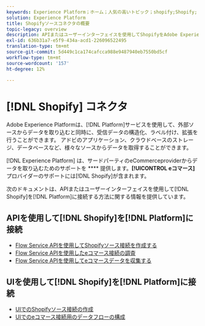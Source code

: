 ```yaml
---
keywords: Experience Platform；ホーム；人気の高いトピック；shopify;Shopify;
solution: Experience Platform
title: Shopifyソースコネクタの概要
topic-legacy: overview
description: APIまたはユーザーインターフェイスを使用してShopifyをAdobe Experience Platformに接続する方法を説明します。
exl-id: 636b31a7-e5f9-434a-acd1-226096522495
translation-type: tm+mt
source-git-commit: 5d449c1ca174cafcca988e9487940eb7550bd5cf
workflow-type: tm+mt
source-wordcount: '157'
ht-degree: 12%

---
```


# [!DNL Shopify] コネクタ

Adobe Experience Platformは、[!DNL Platform]サービスを使用して、外部ソースからデータを取り込むと同時に、受信データの構造化、ラベル付け、拡張を行うことができます。 アドビのアプリケーション、クラウドベースのストレージ、データベースなど、様々なソースからデータを取得することができます。

[!DNL Experience Platform] は、サードパーティのeCommerceproviderからデータを取り込むためのサポートを **** 提供します。**[!UICONTROL eコマース]**&#x200B;プロバイダーのサポートには[!DNL Shopify]が含まれます。

次のドキュメントは、APIまたはユーザーインターフェイスを使用して[!DNL Shopify]を[!DNL Platform]に接続する方法に関する情報を提供しています。

## APIを使用して[!DNL Shopify]を[!DNL Platform]に接続

- [Flow Service APIを使用してShopifyソース接続を作成する](../../tutorials/api/create/ecommerce/shopify.md)
- [Flow Service APIを使用したeコマース接続の調査](../../tutorials/api/explore/ecommerce.md)
- [Flow Service APIを使用してeコマースデータを収集する](../../tutorials/api/collect/ecommerce.md)

## UIを使用して[!DNL Shopify]を[!DNL Platform]に接続

- [UIでのShopifyソース接続の作成](../../tutorials/ui/create/ecommerce/shopify.md)
- [UIでのeコマース接続用のデータフローの構成](../../tutorials/ui/dataflow/ecommerce.md)
